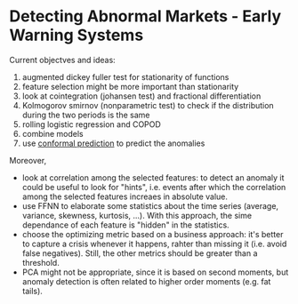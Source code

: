 # Detecting Abnormal Markets - Early Warning Systems

Current objectves and ideas:

1) augmented dickey fuller test for stationarity of functions
2) feature selection might be more important than stationarity
3) look at cointegration (johansen test) and fractional differentiation 
4) Kolmogorov smirnov (nonparametric test) to check if the distribution during the two periods is the same
5) rolling logistic regression and COPOD
6) combine models 
7) use [conformal prediction](https://github.com/valeman/awesome-conformal-prediction) to predict the anomalies

Moreover,
* look at correlation among the selected features: to detect an anomaly it could be useful to look for "hints", i.e. events after which the correlation among the selected features increaes in absolute value.
* use FFNN to elaborate some statistics about the time series (average, variance, skewness, kurtosis, ...). With this approach, the sime dependance of each feature is "hidden" in the statistics.
* choose the optimizing metric based on a business approach: it's better to capture a crisis whenever it happens, rahter than missing it (i.e. avoid false negatives). Still, the other metrics should be greater than a threshold.
* PCA might not be appropriate, since it is based on second moments, but anomaly detection is often related to higher order moments (e.g. fat tails).
